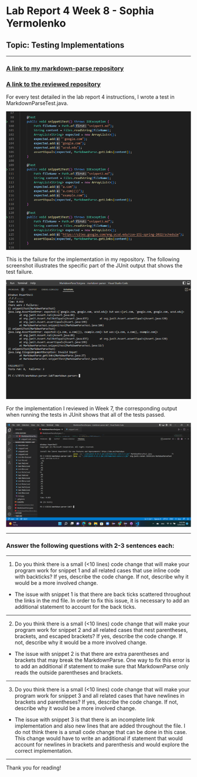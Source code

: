 # Lab Report 4 Week 8 - Sophia Yermolenko
## Topic: Testing Implementations

---
### [A link to my markdown-parse repository](https://github.com/httrieu/markdown-parser)

### [A link to the reviewed repository](https://github.com/aaronchan32/markdown-parser)

For every test detailed in the lab report 4 instructions, I wrote a test in MarkdownParseTest.java.

![Showing the code in MarkdownParseTest.java for how I turned it into a test](testlabreport4.png)

This is the failure for the implementation in my repository. The following screenshot illustrates the specific part of the JUnit output that shows the test failure.

![For your implementation, the corresponding output when running the tests; if it passed, say so. If it didn’t pass, show the specific part of the JUnit output that shows the test failure.](myrepofail.png)

For the implementation I reviewed in Week 7, the corresponding output when running the tests in JUnit shows that all of the tests passed.

![For the implementation you reviewed in Week 7, the corresponding output when running the tests; if it passed, say so. If it didn’t pass, show the specific part of the JUnit output that shows the test failure.](otherrepo.png)


---
### Answer the following questions with 2-3 sentences each:
---

1) Do you think there is a small (<10 lines) code change that will make your program work for snippet 1 and all related cases that use inline code with backticks? If yes, describe the code change. If not, describe why it would be a more involved change.

- The issue with snippet 1 is that there are back ticks scattered throughout the links in the md file. In order to fix this issue, it is necessary to add an additional statement to account for the back ticks.

---
2) Do you think there is a small (<10 lines) code change that will make your program work for snippet 2 and all related cases that nest parentheses, brackets, and escaped brackets? If yes, describe the code change. If not, describe why it would be a more involved change.

- The issue with snippet 2 is that there are extra parentheses and brackets that may break the MarkdownParse. One way to fix this error is to add an additional if statement to make sure that MarkdownParse only reads the outside parentheses and brackets.

---
3) Do you think there is a small (<10 lines) code change that will make your program work for snippet 3 and all related cases that have newlines in brackets and parentheses? If yes, describe the code change. If not, describe why it would be a more involved change.

- The issue with snippet 3 is that there is an incomplete link implementation and also new lines that are added throughout the file. I do not think there is a small code change that can be done in this case. This change would have to write an additional if statement that would account for newlines in brackets and parenthesis and would explore the correct implementation.

---

Thank you for reading!

